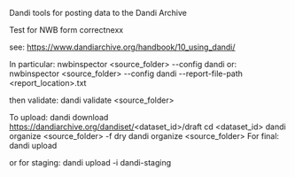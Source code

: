 Dandi tools for posting data to the Dandi Archive

Test for NWB form correctnexx

see: https://www.dandiarchive.org/handbook/10_using_dandi/

In particular:
nwbinspector <source_folder> --config dandi
or:
nwbinspector <source_folder> --config dandi --report-file-path <report_location>.txt

then validate:
dandi validate <source_folder>


To upload:
dandi download https://dandiarchive.org/dandiset/<dataset_id>/draft
cd <dataset_id>
dandi organize <source_folder> -f dry
dandi organize <source_folder>
For final:  dandi upload

or for staging:
dandi upload -i dandi-staging
